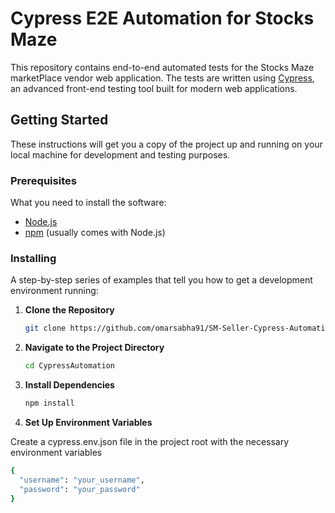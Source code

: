# Cypress E2E Automation for Stocks Maze

This repository contains end-to-end automated tests for the Stocks Maze marketPlace vendor web application. The tests are written using [Cypress](https://www.cypress.io/), an advanced front-end testing tool built for modern web applications.

## Getting Started

These instructions will get you a copy of the project up and running on your local machine for development and testing purposes.

### Prerequisites

What you need to install the software:

- [Node.js](https://nodejs.org/)
- [npm](https://www.npmjs.com/) (usually comes with Node.js)

### Installing

A step-by-step series of examples that tell you how to get a development environment running:

1. **Clone the Repository**

   ```bash
   git clone https://github.com/omarsabha91/SM-Seller-Cypress-Automation.git
2. **Navigate to the Project Directory**

   ```bash
   cd CypressAutomation
 3. **Install Dependencies**

    ```bash
    npm install
 4. **Set Up Environment Variables**

   Create a cypress.env.json file in the project root with the necessary environment variables

 ```bash
 {
   "username": "your_username",
   "password": "your_password"
 }

